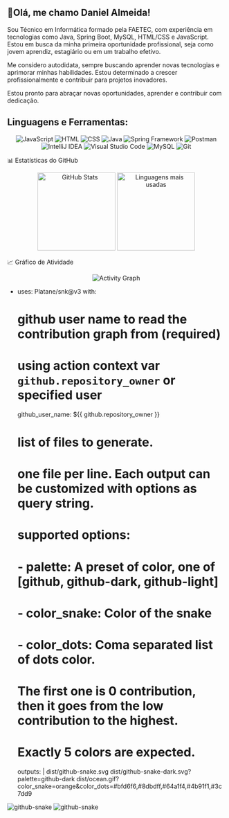 ## 👋Olá, me chamo Daniel Almeida!

Sou Técnico em Informática formado pela FAETEC, com experiência em tecnologias como Java, Spring Boot, MySQL, HTML/CSS e JavaScript. Estou em busca da minha primeira oportunidade profissional, seja como jovem aprendiz, estagiário ou em um trabalho efetivo.

Me considero autodidata, sempre buscando aprender novas tecnologias e aprimorar minhas habilidades. Estou determinado a crescer profissionalmente e contribuir para projetos inovadores.

Estou pronto para abraçar novas oportunidades, aprender e contribuir com dedicação.

<h2>Linguagens e Ferramentas:</h2>
<p align="center">
  <img src ="https://skillicons.dev/icons?i=js" title="JavaScript"/>
  <img src ="https://skillicons.dev/icons?i=html" title="HTML"/>
  <img src ="https://skillicons.dev/icons?i=css" title="CSS"/>
  <img src="https://skillicons.dev/icons?i=java" title="Java"/>
  <img src="https://skillicons.dev/icons?i=spring" title="Spring Framework"/>
  <img src="https://skillicons.dev/icons?i=postman" title="Postman"/>
  <img src="https://skillicons.dev/icons?i=idea" title="IntelliJ IDEA"/>
  <img src="https://skillicons.dev/icons?i=vscode" title="Visual Studio Code"/>
  <img src = "https://skillicons.dev/icons?i=mysql" title="MySQL"/>
  <img src = "https://skillicons.dev/icons?i=git" title="Git"/>
</p>

📊 Estatísticas do GitHub
<div align="center">
  <img height="180em" src="https://github-readme-stats.vercel.app/api?username=daeldev&show_icons=true&theme=default&hide_border=true&include_all_commits=true&count_private=true" alt="GitHub Stats"/>
  <img height="180em" src="https://github-readme-stats.vercel.app/api/top-langs/?username=daeldev&layout=compact&theme=default&hide_border=true" alt="Linguagens mais usadas"/>
</div>

📈 Gráfico de Atividade
<div align="center">
  <img src="https://github-readme-activity-graph.vercel.app/graph?username=daeldev&theme=github" alt="Activity Graph"/>
</div>

- uses: Platane/snk@v3
  with:
    # github user name to read the contribution graph from (**required**)
    # using action context var `github.repository_owner` or specified user
    github_user_name: ${{ github.repository_owner }}

    # list of files to generate.
    # one file per line. Each output can be customized with options as query string.
    #
    #  supported options:
    #  - palette:     A preset of color, one of [github, github-dark, github-light]
    #  - color_snake: Color of the snake
    #  - color_dots:  Coma separated list of dots color.
    #                 The first one is 0 contribution, then it goes from the low contribution to the highest.
    #                 Exactly 5 colors are expected.
    outputs: |
      dist/github-snake.svg
      dist/github-snake-dark.svg?palette=github-dark
      dist/ocean.gif?color_snake=orange&color_dots=#bfd6f6,#8dbdff,#64a1f4,#4b91f1,#3c7dd9
            
<picture>
  <source media="(prefers-color-scheme: dark)" srcset="github-snake-dark.svg" />
  <source media="(prefers-color-scheme: light)" srcset="github-snake.svg" />
  <img alt="github-snake" src="github-snake.svg" />
</picture>

<picture>
  <source media="(prefers-color-scheme: dark)" srcset="github-snake-dark.svg" />
  <source media="(prefers-color-scheme: light)" srcset="github-snake.svg" />
  <img alt="github-snake" src="github-snake.svg" />
</picture>
